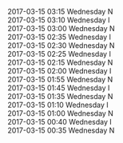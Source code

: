 2017-03-15 03:15 Wednesday  N  
2017-03-15 03:10 Wednesday  I  
2017-03-15 03:00 Wednesday  N  
2017-03-15 02:35 Wednesday  I  
2017-03-15 02:30 Wednesday  N  
2017-03-15 02:25 Wednesday  I  
2017-03-15 02:15 Wednesday  N  
2017-03-15 02:00 Wednesday  I  
2017-03-15 01:55 Wednesday  N  
2017-03-15 01:45 Wednesday  I  
2017-03-15 01:35 Wednesday  N  
2017-03-15 01:10 Wednesday  I  
2017-03-15 01:00 Wednesday  N  
2017-03-15 00:40 Wednesday  I  
2017-03-15 00:35 Wednesday  N  
